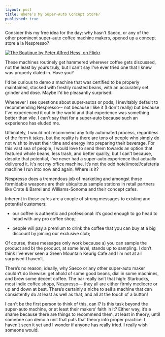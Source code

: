 ```yaml
---
layout: post
title: Where's My Super-Auto Concept Store?
published: true
---
```

Consider this my free idea for the day: why hasn't Saeco, or any of the other prominent super-auto coffee machine makers, opened up a concept store a la Nespresso?

[![The Boutique by Peter Alfred Hess, on Flickr][image-1]][1]

These machines routinely get hammered wherever coffee gets discussed, not the least by yours truly, but I can't say I've ever tried one that I knew was properly dialed in. Have you?

I'd be curious to demo a machine that was certified to be properly maintained, stocked with freshly roasted beans, with an accurately set grinder and dose. Maybe I'd be pleasantly surprised.

Whenever I see questions about super-autos or pods, I inevitably default to recommending Nespresso-- not because I like it (I don't really) but because I've experienced it out in the world and that experience was something better than vile. I can't say that for a super-auto because such an experience has eluded me.

Ultimately, I would not recommend any fully automated process, regardless of the form it takes, but the reality is there are tons of people who simply do not wish to invest their  time and energy into preparing their beverage. For this vast sea of people, I would love to send them towards an option that featured whole beans, less trash, and better quality, but I can't because, despite that potential, I've never had a super-auto experience that actually delivered it. It's not my office machine. It’s not the odd hotel/motel/cafeteria machine I run into now and again. Where is it?

Nespresso does a tremendous job of marketing and amongst those formidable weapons are their ubiquitous sample stations in retail partners like Crate & Barrel and Williams-Sonoma and their concept cafes.

Inherent in those cafes are a couple of strong messages to existing and potential customers:

* our coffee is authentic and professional: it’s good enough to go head to head with any pro coffee shop;

* people will pay a premium to drink the coffee that you can buy at a big discount by joining our exclusive club;

Of course, these messages only work because a) you can sample the product and b) the product, at some level, stands up to sampling. I don’t think I’ve ever seen a Green Mountain Keurig Cafe and I’m not at all surprised I haven’t.

There’s no reason, ideally, why Saeco or any other super-auto maker couldn’t do likewise: get ahold of some good beans, dial in some machines, and brew some decent coffee. The bar really isn’t that high: Starbucks, most indie coffee shops, Nespresso— they all are either firmly mediocre or up and down at best. There’s certainly a niche to sell a machine that can consistently do at least as well as that, and all at the touch of a button!

I can't be the first person to think of this, can I? Is this task beyond the super-auto machine, or at least their makers’ faith in it? Either way, it’s a shame because there are things to recommend them, at least in theory, until someone can demo a unit that puts that theory into proper practice. I haven’t seen it yet and I wonder if anyone has really tried. I really wish someone would.

[1]:	https://www.flickr.com/photos/peterhess/8246566956 "The Boutique by Peter Alfred Hess, on Flickr"

[image-1]:	https://farm9.staticflickr.com/8210/8246566956_8830525148_c.jpg "The Boutique by Peter Alfred Hess, on Flickr"